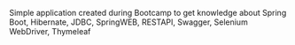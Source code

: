 Simple application created during Bootcamp to get knowledge about Spring Boot, Hibernate, JDBC, SpringWEB, RESTAPI, Swagger, Selenium WebDriver, Thymeleaf
